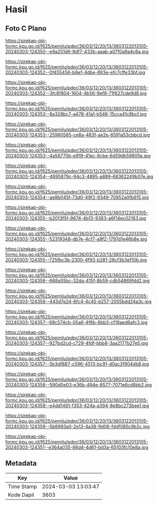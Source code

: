 # Hasil

## Foto C Plano

https://sirekap-obj-formc.kpu.go.id/f625/pemilu/pdpr/36/03/12/20/13/3603122013105-20240303-124350--e9a251d6-9df7-433b-aaab-a07f0a9a4c6a.jpg

https://sirekap-obj-formc.kpu.go.id/f625/pemilu/pdpr/36/03/12/20/13/3603122013105-20240303-124352--0f455456-b6e1-4dbe-893e-efc7cffe33bf.jpg

https://sirekap-obj-formc.kpu.go.id/f625/pemilu/pdpr/36/03/12/20/13/3603122013105-20240303-124352--3fc8f804-1604-4b56-9ef8-71f627cde9d8.jpg

https://sirekap-obj-formc.kpu.go.id/f625/pemilu/pdpr/36/03/12/20/13/3603122013105-20240303-124353--8a328bc7-a478-41a1-b546-15cca41c8bcf.jpg

https://sirekap-obj-formc.kpu.go.id/f625/pemilu/pdpr/36/03/12/20/13/3603122013105-20240303-124353--25980585-ce8a-483f-ae2e-6591a53cbbcd.jpg

https://sirekap-obj-formc.kpu.go.id/f625/pemilu/pdpr/36/03/12/20/13/3603122013105-20240303-124353--4a56770b-e919-41ec-8cbe-6d59db59805e.jpg

https://sirekap-obj-formc.kpu.go.id/f625/pemilu/pdpr/36/03/12/20/13/3603122013105-20240303-124354--4695879c-94c3-4895-a889-68362249b07e.jpg

https://sirekap-obj-formc.kpu.go.id/f625/pemilu/pdpr/36/03/12/20/13/3603122013105-20240303-124354--ae9b045f-73d0-49f2-9349-70952a0fb615.jpg

https://sirekap-obj-formc.kpu.go.id/f625/pemilu/pdpr/36/03/12/20/13/3603122013105-20240303-124355--b2013f5f-9674-4b13-9383-a6f14ec02163.jpg

https://sirekap-obj-formc.kpu.go.id/f625/pemilu/pdpr/36/03/12/20/13/3603122013105-20240303-124355--52319348-db7e-4c17-a9f2-1797d1e46b8e.jpg

https://sirekap-obj-formc.kpu.go.id/f625/pemilu/pdpr/36/03/12/20/13/3603122013105-20240303-124355--725fbc3b-2300-4f93-b281-28cf3b3e110b.jpg

https://sirekap-obj-formc.kpu.go.id/f625/pemilu/pdpr/36/03/12/20/13/3603122013105-20240303-124356--668a55bc-32da-415f-8b59-cdb54869fdd2.jpg

https://sirekap-obj-formc.kpu.go.id/f625/pemilu/pdpr/36/03/12/20/13/3603122013105-20240303-124356--443d7e24-6fc4-4c45-b257-2055bdd24a3c.jpg

https://sirekap-obj-formc.kpu.go.id/f625/pemilu/pdpr/36/03/12/20/13/3603122013105-20240303-124357--68c574cb-05a6-4f6b-8bb3-cf18aed6afc3.jpg

https://sirekap-obj-formc.kpu.go.id/f625/pemilu/pdpr/36/03/12/20/13/3603122013105-20240303-124357--927bd2cd-c729-4fdf-bbb8-3aa2177b27e5.jpg

https://sirekap-obj-formc.kpu.go.id/f625/pemilu/pdpr/36/03/12/20/13/3603122013105-20240303-124357--3b3df887-c596-4513-bc91-d0ac3f904db8.jpg

https://sirekap-obj-formc.kpu.go.id/f625/pemilu/pdpr/36/03/12/20/13/3603122013105-20240303-124358--590d0e03-e36b-494e-8577-7071e6cd8bb2.jpg

https://sirekap-obj-formc.kpu.go.id/f625/pemilu/pdpr/36/03/12/20/13/3603122013105-20240303-124358--e4dd1491-f353-424a-a394-8e8bc273bee1.jpg

https://sirekap-obj-formc.kpu.go.id/f625/pemilu/pdpr/36/03/12/20/13/3603122013105-20240303-124359--5b8993a0-2e13-4a38-9d06-fddf085c9b2c.jpg

https://sirekap-obj-formc.kpu.go.id/f625/pemilu/pdpr/36/03/12/20/13/3603122013105-20240303-124351--e364a035-86d4-4d61-bd3a-65103fc10e8a.jpg


## Metadata

| Key        | Value               |
| ---------- | ------------------- |
| Time Stamp | 2024-03-03 13:03:47 |
| Kode Dapil | 3603                |



